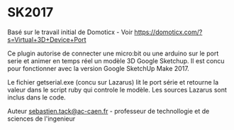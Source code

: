 # SK2017
 
Basé sur le travail initial de Domoticx - Voir https://domoticx.com/?s=Virtual+3D+Device+Port 
 
Ce plugin autorise de connecter une micro:bit ou une arduino sur le port serie et animer en temps réel un modèle 3D Google Sketchup.
Il est concu pour fonctionner avec la version Google SketchUp Make 2017.

Le fichier getserial.exe (concu sur Lazarus) lit le port série et retourne la valeur dans le script ruby qui controle le modèle. Les sources Lazarus sont inclus dans le code.

Auteur sebastien.tack@ac-caen.fr - professeur de technollogie et de sciences de l'ingenieur
